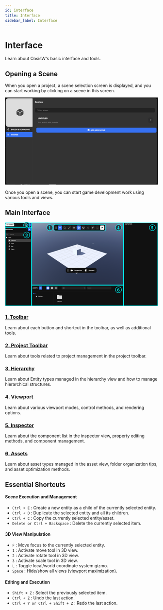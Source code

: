 ```yaml
---
id: interface
title: Interface
sidebar_label: Interface
---
```


# Interface

Learn about OasisW's basic interface and tools.

## Opening a Scene

When you open a project, a scene selection screen is displayed, and you can start working by clicking on a scene in this screen.

![Project opening screen](/img/usage-guide/1_open_project.png)

Once you open a scene, you can start game development work using various tools and views. 

## Main Interface

![OasisW full screen](/img/usage-guide/2_full.svg)

### [1. Toolbar](/usage-guide/toolbar)
Learn about each button and shortcut in the toolbar, as well as additional tools.

### [2. Project Toolbar](/usage-guide/project-toolbar)
Learn about tools related to project management in the project toolbar.

### [3. Hierarchy](/usage-guide/hierarchy)
Learn about Entity types managed in the hierarchy view and how to manage hierarchical structures.

### [4. Viewport](/usage-guide/viewport)
Learn about various viewport modes, control methods, and rendering options.

### [5. Inspector](/usage-guide/inspector)
Learn about the component list in the inspector view, property editing methods, and component management.

### [6. Assets](/usage-guide/assets)
Learn about asset types managed in the asset view, folder organization tips, and asset optimization methods.

## Essential Shortcuts

#### **Scene Execution and Management**
<!-- - **Ctrl + Enter** : Run scene in new tab -->
- `Ctrl + E` : Create a new entity as a child of the currently selected entity.
- `Ctrl + D` : Duplicate the selected entity and all its children.
- `Ctrl + C` : Copy the currently selected entity/asset.
- `Delete or Ctrl + Backspace` : Delete the currently selected item.

#### **3D View Manipulation**
- `F` : Move focus to the currently selected entity.
- `1` : Activate move tool in 3D view.
- `2` : Activate rotate tool in 3D view.
- `3` : Activate scale tool in 3D view.
- `L` : Toggle local/world coordinate system gizmo.
- `Space` : Hide/show all views (viewport maximization).

#### **Editing and Execution**
<!-- - **Ctrl + B** : Rebuild lighting using runtime lightmapper -->
- `Shift + Z` : Select the previously selected item.
- `Ctrl + Z` : Undo the last action.
- `Ctrl + Y or Ctrl + Shift + Z` : Redo the last action.
<!-- - **Ctrl + Space** : Toggle mini manual search tool collection -->
<!-- - **Shift + ?** : Show editor controls -->

<!-- ### Tips for Efficient Work
- Familiarize yourself with each view's functions for faster work
- Use shortcuts to minimize mouse operations
- Use consistent folder structure and naming conventions
- Regular project backup and version control -->
